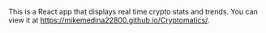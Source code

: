 This is a React app that displays real time crypto stats and trends. You can view it at https://mikemedina22800.github.io/Cryptomatics/.
